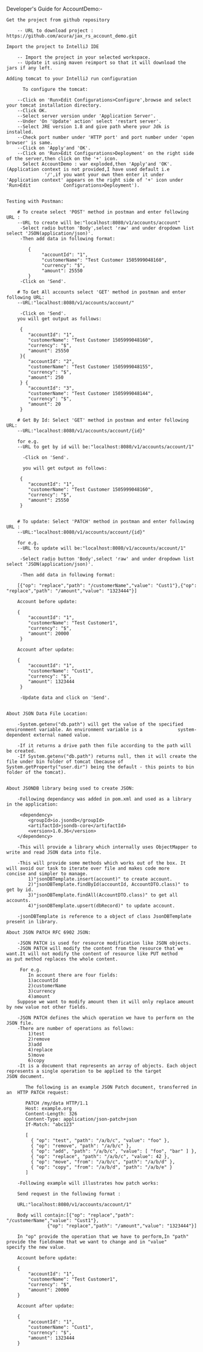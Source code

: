 Developer's Guide for AccountDemo:-

	Get the project from github repository

		-- URL to download project : https://github.com/acura/jax_rs_account_demo.git

	Import the project to IntelliJ IDE

		-- Import the project in your selected workspace.
		-- Update it using maven reimport so that it will download the jars if any left.

	Adding tomcat to your IntelliJ run configuration

		  To configure the tomcat:

		--Click on 'Run>Edit Configurations>Configure',browse and select your tomcat installation directory.
		--Click OK.
		--Select server version under 'Application Server'.
		--Under 'On 'Update' action' select 'restart server'.
		--Select JRE version 1.8 and give path where your Jdk is installed.
		--Check port number under 'HTTP port' and port number under 'open browser' is same.
		--Click on 'Apply'and 'OK'.
		--Click on 'Run>Edit Configurations>Deployment' on the right side of the server,then click on the '+' icon.
		  Select AccountDemo : war exploded,then 'Apply'and 'OK'.(Application context is not provided,I have used default i.e 
                  '/',if you want your own then enter it under 'Application context' appears on the right side of '+' icon under 'Run>Edit 			  Configurations>Deployment').


	Testing with Postman:

		# To create select 'POST' method in postman and enter following URL :
		--URL to create will be:"localhost:8080/v1/accounts/account"
		 -Select radio button 'Body',select 'raw' and under dropdown list select 'JSON(application/json)'.
		 -Then add data in following format:

			{
			     "accountId": "1",
			     "customerName": "Test Customer 1505999048160",
			     "currency": "$",
			     "amount": 25550
			}
		 -Click on 'Send'.

	 	# To Get All accounts select 'GET' method in postman and enter following URL:
		--URL:"localhost:8080/v1/accounts/account/"

		 -Click on 'Send'.
		you will get output as follows:

		 {
			"accountId": "1",
			"customerName": "Test Customer 1505999048160",
			"currency": "$",
			"amount": 25550
   		 }{
			"accountId": "2",
			"customerName": "Test Customer 1505999048155",
			"currency": "$",
			"amount": 250
   		 } {
			"accountId": "3",
			"customerName": "Test Customer 1505999048144",
			"currency": "$",
			"amount": 20
   		 } 

		# Get By Id: Select 'GET' method in postman and enter following URL:
		--URL:"localhost:8080/v1/accounts/account/{id}"
 
		for e.g.
		--URL to get by id will be:"localhost:8080/v1/accounts/account/1"

		  -Click on 'Send'.

		  you will get output as follows:

		 {
			"accountId": "1",
			"customerName": "Test Customer 1505999048160",
			"currency": "$",
			"amount": 25550
   		 }


		# To update: Select 'PATCH' method in postman and enter following URL :
		--URL:"localhost:8080/v1/accounts/account/{id}"

		for e.g.
		--URL to update will be:"localhost:8080/v1/accounts/account/1"

		 -Select radio button 'Body',select 'raw' and under dropdown list select 'JSON(application/json)'.

		 -Then add data in following format:

		[{"op": "replace","path": "/customerName","value": "Cust1"},{"op": "replace","path": "/amount","value": "1323444"}]

		Account before update:

		{
			"accountId": "1",
			"customerName": "Test Customer1",
			"currency": "$",
			"amount": 20000
   		 }

		Account after update:

		{
			"accountId": "1",
			"customerName": "Cust1",
			"currency": "$",
			"amount": 1323444
   		 }

		 -Update data and click on 'Send'. 


	About JSON Data File Location:

		-System.getenv("db.path") will get the value of the specified environment variable. An environment variable is a 			 system-dependent external named value.
		
		-If it returns a drive path then file according to the path will be created.
		-If System.getenv("db.path") returns null, then it will create the file under bin folder of tomcat (because of 			  System.getProperty("user.dir") being the default - this points to bin folder of the tomcat).


	About JSONDB library being used to create JSON:

		-Following dependancy was added in pom.xml and used as a library in the application:

		 <dependency>
			<groupId>io.jsondb</groupId>
			<artifactId>jsondb-core</artifactId>
			<version>1.0.36</version>
		</dependency>

		-This will provide a library which internally uses ObjectMapper to write and read JSON data into file.

		-This will provide some methods which works out of the box. It will avoid our task to iterate over file and makes code more 			 concise and simpler to manage.
			1)"jsonDBTemplate.insert(account)" to create account.
			2)"jsonDBTemplate.findById(accountId, AccountDTO.class)" to get by id.
			3)"jsonDBTemplate.findAll(AccountDTO.class)" to get all accounts.
			4)"jsonDBTemplate.upsert(dbRecord)" to update account.

		-jsonDBTemplate is reference to a object of class JsonDBTemplate present in library.

	About JSON PATCH RFC 6902 JSON:

		-JSON PATCH is used for resource modification like JSON objects.
		-JSON PATCH will modify the content from the resource that we want.It will not modify the content of resource like PUT method 			 as put method replaces the whole content.
	
		 For e.g.
			In account there are four fields:
			1)accountId
			2)customerName
			3)currency
			4)amount
		Suppose we want to modify amount then it will only replace amount by new value not other fields. 

		-JSON PATCH defines the which operation we have to perform on the JSON file.
		-There are number of operations as follows:
			1)test
			2)remove
			3)add
			4)replace
			5)move
			6)copy
		-It is a document that represents an array of objects. Each object represents a single operation to be applied to the target 			 JSON document.

		   The following is an example JSON Patch document, transferred in an  HTTP PATCH request:

		   PATCH /my/data HTTP/1.1
		   Host: example.org
		   Content-Length: 326
		   Content-Type: application/json-patch+json
		   If-Match: "abc123"

		   [
		     { "op": "test", "path": "/a/b/c", "value": "foo" },
		     { "op": "remove", "path": "/a/b/c" },
		     { "op": "add", "path": "/a/b/c", "value": [ "foo", "bar" ] },
		     { "op": "replace", "path": "/a/b/c", "value": 42 },
		     { "op": "move", "from": "/a/b/c", "path": "/a/b/d" },
		     { "op": "copy", "from": "/a/b/d", "path": "/a/b/e" }
		   ]

		-Following example will illustrates how patch works:

		Send request in the following format :

		URL:"localhost:8080/v1/accounts/account/1"

		Body will contain:[{"op": "replace","path": "/customerName","value": "Cust1"},
				   {"op": "replace","path": "/amount","value": "1323444"}]

		In "op" provide the operation that we have to perform,In "path" provide the fieldname that we want to change and in "value" 			specify the new value.

		Account before update:

		{
			"accountId": "1",
			"customerName": "Test Customer1",
			"currency": "$",
			"amount": 20000
   		}

		Account after update:

		{
			"accountId": "1",
			"customerName": "Cust1",
			"currency": "$",
			"amount": 1323444
   		}

		 

		



